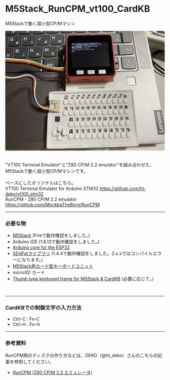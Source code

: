 # M5Stack_RunCPM_vt100_CardKB
M5Stackで動く超小型CP/Mマシン

![画像1](images/image1.png)<br><br>

"VT100 Terminal Emulator"と"Z80 CP/M 2.2 emulator"を組み合わせた、M5Stackで動く超小型CP/Mマシンです。<br><br>
ベースにしたオリジナルはこちら。<br>
VT100 Terminal Emulator for Arduino STM32 <https://github.com/ht-deko/vt100_stm32><br>
RunCPM - Z80 CP/M 2.2 emulator <https://github.com/MockbaTheBorg/RunCPM><br>

---

### 必要な物 ###
* [M5Stack](http://www.m5stack.com/ "Title") (Fireで動作確認をしました。)<br>
* Arduino IDE (1.8.13で動作確認をしました。)<br>
* [Arduino core for the ESP32](https://github.com/espressif/arduino-esp32 "Title")
* [SDdFatライブラリ](https://github.com/greiman/SdFat "Title") (1.4.4で動作確認をしました。2.x.xではコンパイルエラーになります。)
* [M5Stack用カード型キーボードユニット](https://www.switch-science.com/catalog/5689/ "Title")
* microSD カード
* [Thumb type keyboard frame for M5Stack & CardKB](https://www.thingiverse.com/thing:4392325 "Title") (必要に応じて。）
<br>

---

### CardKBでの制御文字の入力方法 ###
* Ctrl-C : Fn-C
* Ctrl-H : Fn-H

---

### 参考資料 ###
RunCPM用のディスクの作り方などは、DEKO（@ht_deko）さんのこちらの記事を参照してください。<br>

* [RunCPM (Z80 CP/M 2.2 エミュレータ)](https://ht-deko.com/arduino/runcpm.html "Title")<br><br><br>




